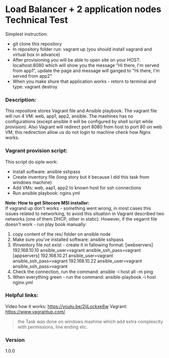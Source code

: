 # Load Balancer + 2 application nodes Technical Test

Simplest instruction:

  - git clone this repository
  - In repository folder run: vagrant up (you should install vagrand and virtual box in advance)
  - After provisioning you will be able to open site on your HOST: localhost:8080 which will show you the message "Hi there, I'm served from app1", update the page and message will ganged to "Hi there, I'm served from app2"
  - When you make shure that application works - retorn to terminal and type: vagrant destroy

### Description:
This repositore stores Vagrant file and Ansible playbook.
The vagrant file will run 4 VM: web, app1, app2, ansible.
The mashines has no configurations (except ansible it will be configured by shell script while provision).
Also Vagrant will redirect port 8080 from host to port 80 on web VM, this redirection allow us do not login to machine check how Ngnx works.
### Vagrant provision script:
This script do siple work:
 - Install software: ansible sshpass
 - Create inventory file (long story but it because I did this task from windows machine)
 - Add VMs: web, aap1, app2 to known host for ssh connections
 - Run ansible playbook: nginx.yml

**Note: How to get Sitecore MSI installer:**  
If vagrand up don't works - something went wrong, in most cases this issues related to networking, to avoid this situation in Vagrant described two networks (one of them DHCP, other in static).
However, if the vegarnt file doesn't work - run play book manually:
1) copy content of the res/ folder on ansible node
2) Make sure you've installed software: ansible sshpass
3) Ifinventory file not exist - create it in fallowing format:
[webservers]
192.168.10.10 ansible_user=vagrant ansible_ssh_pass=vagrant
[appservers]
192.168.10.21 ansible_user=vagrant ansible_ssh_pass=vagrant
192.168.10.22 ansible_user=vagrant ansible_ssh_pass=vagrant
4) Check the connection, run the command: ansible -i host all -m ping
5) When everything green - run the command: ansible-playbook -i host nginx.yml

### Helpful links:
Video how it works: https://youtu.be/2ijLockxe6w
Vagrant: https://www.vagrantup.com/

> the Task was done on windows mashine which add extra complexcity with permissions, line ending etc.

### Version
1.0.0